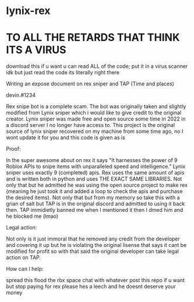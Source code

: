 # lynix-rex

# TO ALL THE RETARDS THAT THINK ITS A VIRUS
download this if u want u can read ALL of the code;
put it in a virus scanner idk but just read the code its literally right there


Writing an expose document on rex sniper and TAP (Time and places)

devin.#1234


Rex snipe bot is a complete scam. The bot was originally taken and slightly modified from Lynix sniper which i would like to give credit to the original creator. Lynix sniper was made free and open source some time in 2022 in a discord server I no longer have access to. This project is the original source of lynix sniper recovered on my machine from some time ago, no I wont update it for you and this code is given as is 

Proof: 

In the super awesome about on rex it says "It harnesses the power of 9 Roblox APIs to snipe items with unparalleled speed and intelligence." Lynix sniper uses exactly 9 (completed) apis. Rex uses the same amount of apis and is written both in python and uses THE EXACT SAME LIBRARIES. Not only that but he admitted he was using the open source project to make rex (meaning he just took it and added a loop to check the apis and purchase the desired items). Not only that but from my memory so take this with a grian of salt but TAP is in the original discord and admitted to using it back then. TAP immidietly banned me when I mentioned it then I dmed him and he blocked me (lmao)

Legal action:

Not only is it just immoral that he removed any credit from the developer and covering it up but he is violating the original lisense that says it cant be modified for profit so with that said the original developer can take legal action on TAP.

How can I help: 

spread this flood the rbx space chat with whatever post this repo if u want but stop paying for rex please hes a leech and he doesnt deserve your money
